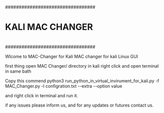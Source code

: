 #################################
#				                        #
#	      KALI MAC CHANGER        #
#				                        #
#################################

Wlcome to MAC-Changer for Kali
MAC changer for kali Linux GUI

first thing
open MAC Changer/	directory in kali
right click and open terminal in same bath

Copy this commend
python3 run_python_in_virtual_invirument_for_kali.py -f MAC_Changer.py -l configration.txt --extra --option value

and right click in terminal and run it.

if any issues please inform us, and for any updates or futures contact us.
